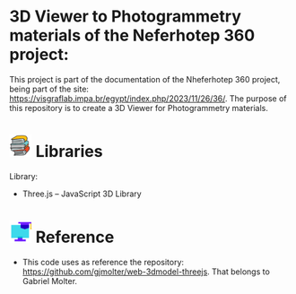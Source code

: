 # 3D Viewer to Photogrammetry materials of the Neferhotep 360 project:

This project is part of the documentation of the Nheferhotep 360 project, being part of the site: https://visgraflab.impa.br/egypt/index.php/2023/11/26/36/. The purpose of this repository is to create a 3D Viewer for  Photogrammetry materials.

<h1> <img height="40" width="40" src= "img/book.png" />  Libraries </h1>

Library:

- Three.js – JavaScript 3D Library

<h1> <img height="40" width="40" src= "img/reference.png" />  Reference </h1>

- This code uses as reference the repository: https://github.com/gjmolter/web-3dmodel-threejs. That belongs to Gabriel Molter.
